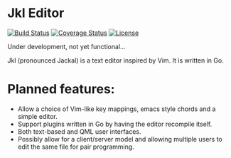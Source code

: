 Jkl Editor
==========

[![Build Status](https://drone.io/github.com/dcbishop/jkl/status.png)](https://drone.io/github.com/dcbishop/jkl/latest)
[![Coverage Status](https://img.shields.io/coveralls/dcbishop/jkl.svg)](https://coveralls.io/r/dcbishop/jkl?branch=master)
[![License](http://img.shields.io/badge/license-CC0-red.svg)](https://creativecommons.org/publicdomain/zero/1.0/legalcode)

Under development, not yet functional...

Jkl (pronounced Jackal) is a text editor inspired by Vim. It is written in Go.

Planned features:
=================

* Allow a choice of Vim-like key mappings, emacs style chords and a simple editor.
* Support plugins written in Go by having the editor recompile itself.
* Both text-based and QML user interfaces.
* Possibly allow for a client/server model and allowing multiple users to edit the same file for pair programming.
